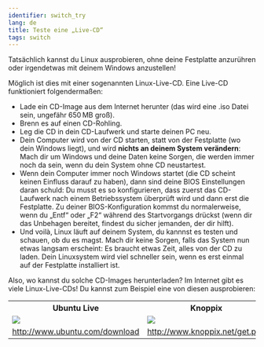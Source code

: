 ```yaml
---
identifier: switch_try
lang: de
title: Teste eine „Live-CD“
tags: switch
---
```


Tatsächlich kannst du Linux ausprobieren, ohne deine Festplatte anzurühren oder irgendetwas mit deinem Windows anzustellen!

Möglich ist dies mit einer sogenannten Linux-Live-CD. Eine Live-CD funktioniert folgendermaßen:

<ul>
<li>Lade ein CD-Image aus dem Internet herunter (das wird eine .iso Datei sein, ungefähr 650&#x202f;MB groß).</li>
<li>Brenn es auf einen CD-Rohling.</li>
<li>Leg die CD in dein CD-Laufwerk und starte deinen PC neu.</li>
<li>Dein Computer wird von der CD starten, statt von der Festplatte (wo dein Windows liegt), und wird <b>nichts an deinem System verändern</b>: Mach dir um Windows und deine Daten keine Sorgen, die werden immer noch da sein, wenn du dein System ohne CD neustartest.</li>
<li>Wenn dein Computer immer noch Windows startet (die CD scheint keinen Einfluss darauf zu haben), dann sind deine BIOS Einstellungen daran schuld: Du musst es so konfigurieren, dass zuerst das CD-Laufwerk nach einem Betriebssystem überprüft wird und dann erst die Festplatte. Zu deiner BIOS-Konfiguration kommst du normalerweise, wenn du „Entf“ oder „F2“ während des Startvorgangs drückst (wenn dir das Unbehagen bereitet, findest du sicher jemanden, der dir hilft).</li>
<li>Und voilà, Linux läuft auf deinem System, du kannnst es testen und schauen, ob du es magst. Mach dir keine Sorgen, falls das System nun etwas langsam erscheint: Es braucht etwas Zeit, alles von der CD zu laden. Dein Linuxsystem wird viel schneller sein, wenn es erst einmal auf der Festplatte installiert ist.</li>
</ul>

Also, wo kannst du solche CD-Images herunterladen? Im Internet gibt es viele Linux-Live-CDs! Du kannst zum Beispiel eine von diesen ausprobieren:

<table cols="2">
<tr>
<th>Ubuntu Live</th>
<th>Knoppix</th>
</tr>

<tr>
<td><a href="/img/ubuntu.png"><img src="/img/ubuntu_thumbnail.png" /></a></td>
<td><a href="/img/knoppix.png"><img src="/img/knoppix_thumbnail.png" /></a></td>
</tr>

<tr>
<td><a 
href="http://www.ubuntu.com/download">http://www.ubuntu.com/download</a></td>
<td><a 
href="http://www.knoppix.net/get.php">http://www.knoppix.net/get.php</a></td>
</tr>

</table>


